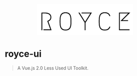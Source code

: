 <p align="center">
  <img src="./assets/logo.png">
</p>

# royce-ui

> A Vue.js 2.0 Less Used UI Toolkit.
